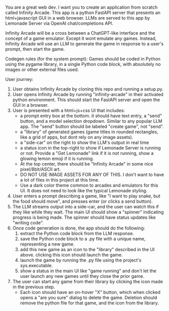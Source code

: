 You are a great web dev. I want you to create an application from scratch called Infinity Arcade. This app is a python FastAPI server that presents an html+javascript GUI in a web browser. LLMs are served to this app by Lemonade Server via OpenAI chat/completions API.

Infinity Arcade will be a cross between a ChatGPT-like interface and the concept of a game emulator. Except it wont emulate any games. Instead, Infinity Arcade will use an LLM to generate the game in response to a user's prompt, then start the game. 

Codegen rules (for the system prompt): Games should be coded in Python using the pygame library, in a single Python code block, with absolutely no images or other external files used.

User journey:
1. User obtains Infinity Arcade by cloning this repo and running a setup.py.
1. User opens Infinity Arcade by running "infinity-arcade" in their activated python environment. This should start the FastAPI server and open the GUI in a browser.
1. User is presented with a html+js+css UI that includes:
    - a prompt entry box at the bottom. it should have text entry, a "send" button, and a model selection dropdown. Similar to any popular LLM app. The "send" button should be labeled "create game", not "send".
    - a "library" of generated games (game titles in rounded rectangles, like a grid of apps, but dont rely on any image assets).
    - a "side-car" on the right to show the LLM's output in real time
    - a status icon in the top-right to show if Lemonade Server is running or not. Provide a "Get Lemonade" link if it is not running, show a glowing lemon emoji if it is running.
    - At the top center, there should be "Infinity Arcade" in some nice pixel/8bit/ASCII art.
    - DO NOT USE IMAGE ASSETS FOR ANY OF THIS. I don't want to have a lot of files in this project at this time.
    - Use a dark color theme common to arcades and emulators for this UI. It does not need to look like the typical Lemonade styling.
1. User enters a prompt describing a game, like "I want to play snake, but the food should move", and presses enter (or clicks a send button).
1. The LLM streams output into a side-car, and the user can watch this if they like while they wait. The main UI should show a "spinner" indicating progress is being made. The spinner should have status updates like "writing code".
1. Once code generation is done, the app should do the following:
    1. extract the Python code block from the LLM response.
    1. save the Python code block to a .py file with a unique name, representing a new game.
    1. add this new game as an icon to the "library" described in the UI above. clicking this icon should launch the game.
    1. launch the game by running the .py file using the project's sys.executable.
    1. show a status in the main UI like "game running" and don't let the user launch any new games until they close the prior game.
1. The user can start any game from their library by clicking the icon made in the previous step. 
    - Each icon should have an on-hover "X" button, which when clicked opens a "are you sure" dialog to delete the game. Deletion should remove the python file for that game, and the icon from the library.

<!--Copyright (c) 2025 AMD-->